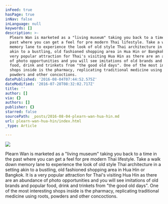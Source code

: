 ```yaml
---
inFeed: true
hasPage: true
inNav: false
inLanguage: null
keywords: []
description: >-
  Plearn Wan is marketed as a "living museum" taking you back to a time in the
  past where you can get a feel for pre modern Thai lifestyle. Take a walk down
  memory lane to experience the look of old style Thai architecture in a setting
  akin to a bustling, old fashioned shopping area in Hua Hin or Bangkok. It is a
  very popular attraction for Thai's visiting Hua Hin as there are an abundance
  of photo opportunities and you will see imitations of old brands and popular
  food, drink and trinkets from "the good old days". One of the most interesting
  shops inside is the pharmacy, replicating traditional medicine using roots,
  powders and other concoctions.
datePublished: '2016-08-04T07:44:52.575Z'
dateModified: '2016-07-28T08:32:02.717Z'
title: ''
author: []
via: {}
authors: []
publisher: {}
starred: false
sourcePath: _posts/2016-08-04-plearn-wan-hua-hin.md
url: plearn-wan-hua-hin/index.html
_type: Article

---
```

![](https://the-grid-user-content.s3-us-west-2.amazonaws.com/325a04bb-6721-4dae-943a-ecf967ff09f9.jpg)

Plearn Wan is marketed as a "living museum" taking you back to a time in the past where you can get a feel for pre modern Thai lifestyle. Take a walk down memory lane to experience the look of old style Thai architecture in a setting akin to a bustling, old fashioned shopping area in Hua Hin or Bangkok. It is a very popular attraction for Thai's visiting Hua Hin as there are an abundance of photo opportunities and you will see imitations of old brands and popular food, drink and trinkets from "the good old days". One of the most interesting shops inside is the pharmacy, replicating traditional medicine using roots, powders and other concoctions.